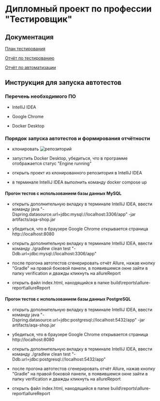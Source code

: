 # Дипломный проект по профессии "Тестировщик"


## Документация

[План тестирования](https://github.com/mmpomail/AutomationDiplomWork/blob/main/Documents/Plan.md)

[Отчёт по тестированию](https://github.com/mmpomail/AutomationDiplomWork/blob/main/Documents/Report.md)

[Отчёт по автоматизации](https://github.com/mmpomail/AutomationDiplomWork/blob/main/Documents/Summary.md)


## Инструкция для запуска автотестов

### Перечень необходимого ПО

- IntelliJ IDEA

- Google Chrome

- Docker Desktop

### Порядок запуска автотестов и формирования отчётности

 - клонировать ![репозиторий](https://github.com/mmpomail/AutomationDiplomWork)
 
 - запустить Docker Desktop, убедиться, что в программе отображается статус "Engine running"
 
 - открыть проект из клонированного репозитория в IntelliJ IDEA
 
 - в терминале IntelliJ IDEA выполнить команду docker compose up
 
 #### Прогон тестов с использованием базы данных MySQL
 
 - открыть дополнительную вкладку в терминале IntelliJ IDEA, ввести команду java "-Dspring.datasource.url=jdbc:mysql://localhost:3306/app" -jar artifacts/aqa-shop.jar
 
 - убедиться, что в браузере Google Chrome открывается страница http://localhost:8080
 
 - открыть дополнительную вкладку в терминале IntelliJ IDEA, ввести команду ./gradlew clean test "-Ddb.url=jdbc:mysql://localhost:3306/app"
   
 - после прогона автотестов сгенерировать отчёт Allure, нажав кнопку "Gradle" на правой боковой панели, в появившемся окне зайти в папку verification и дважды кликнуть на allureReport

 - открыть файл index.html, находящийся в папке build\reports\allure-report\allureReport
 
 #### Прогон тестов с использованием базы данных PostgreSQL
 
 - открыть дополнительную вкладку в терминале IntelliJ IDEA, ввести команду java "-Dspring.datasource.url=jdbc:postgresql://localhost:5432/app" -jar artifacts/aqa-shop.jar
 
 - убедиться, что в браузере Google Chrome открывается страница http://localhost:8080
 
 - открыть дополнительную вкладку в терминале IntelliJ IDEA, ввести команду ./gradlew clean test "-Ddb.url=jdbc:postgresql://localhost:5432/app"

 - после прогона автотестов сгенерировать отчёт Allure, нажав кнопку "Gradle" на правой боковой панели, в появившемся окне зайти в папку verification и дважды кликнуть на allureReport

 - открыть файл index.html, находящийся в папке build\reports\allure-report\allureReport
 

 
 
 
 
